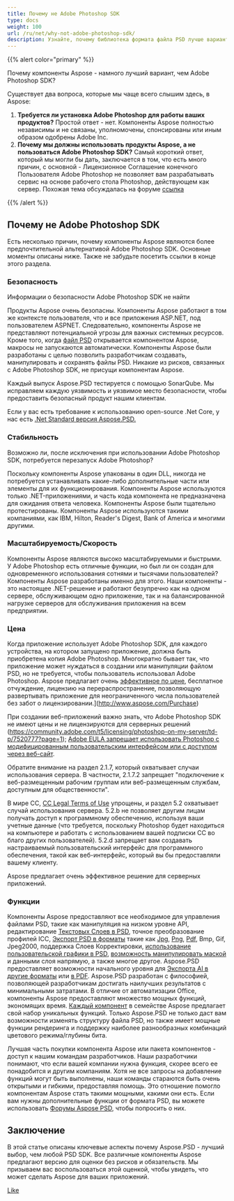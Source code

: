 ```yaml
---
title: Почему не Adobe Photoshop SDK
type: docs
weight: 100
url: /ru/net/why-not-adobe-photoshop-sdk/
description: Узнайте, почему библиотека формата файла PSD лучше варианта, чем Adobe Photoshop SDK, сравнивайте безопасность, стабильность, масштабируемость, функции обоих.
---
```


{{% alert color="primary" %}}


Почему компоненты Aspose - намного лучший вариант, чем Adobe Photoshop SDK?

Существует два вопроса, которые мы чаще всего слышим здесь, в Aspose:

1. **Требуется ли установка Adobe Photoshop для работы ваших продуктов?**
    Простой ответ - нет. Компоненты Aspose полностью независимы и не связаны, уполномочены, спонсированы или иным образом одобрены Adobe Inc.
1. **Почему мы должны использовать продукты Aspose, а не пользоваться Adobe Photoshop SDK?**
    Самый короткий ответ, который мы могли бы дать, заключается в том, что есть много причин, с основной - Лицензионное Соглашение конечного Пользователя Adobe Photoshop не позволяет вам разрабатывать сервис на основе рабочего стола Photoshop, действующем как сервер. Похожая тема обсуждалась на форуме [ссылка](https://community.adobe.com/t5/licensing/photoshop-on-my-server/td-p/7520777?page=1)

{{% /alert %}}
## **Почему не Adobe Photoshop SDK**
Есть несколько причин, почему компоненты Aspose являются более предпочтительной альтернативой Adobe Photoshop SDK. Основные моменты описаны ниже. Также не забудьте посетить ссылки в конце этого раздела.
### **Безопасность**
Информации о безопасности Adobe Photoshop SDK не найти

Продукты Aspose очень безопасны. Компоненты Aspose работают в том же контексте пользователя, что и все приложения ASP.NET, под пользователем ASPNET. Следовательно, компоненты Aspose не представляют потенциальной угрозы для важных системных ресурсов. Кроме того, когда [файл PSD](/psd/ru/net/psd-file/) открывается компонентом Aspose, макросы не запускаются автоматически. Компоненты Aspose были разработаны с целью позволить разработчикам создавать, манипулировать и сохранять файлы PSD. Никакие из рисков, связанных с Adobe Photoshop SDK, не присущи компонентам Aspose.

Каждый выпуск Aspose.PSD тестируется с помощью SonarQube. Мы исправляем каждую уязвимость и уязвимое место безопасности, чтобы предоставить безопасный продукт нашим клиентам.

Если у вас есть требование к использованию open-source .Net Core, у нас есть [.Net Standard версия Aspose.PSD.](/psd/ru/net/installation/)
### **Стабильность**
Возможно ли, после исключения при использовании Adobe Photoshop SDK, потребуется перезапуск Adobe Photoshop?

Поскольку компоненты Aspose упакованы в один DLL, никогда не потребуется устанавливать какие-либо дополнительные части или элементы для их функционирования. Компоненты Aspose используются только .NET-приложениями, и часть кода компонента не предназначена для ожидания ответа человека. Компоненты Aspose были тщательно протестированы. Компоненты Aspose используются такими компаниями, как IBM, Hilton, Reader's Digest, Bank of America и многими другими.
### **Масштабируемость/Скорость**
Компоненты Aspose являются высоко масштабируемыми и быстрыми. У Adobe Photoshop есть отличные функции, но был ли он создан для одновременного использования сотнями и тысячами пользователей? Компоненты Aspose разработаны именно для этого. Наши компоненты - это настоящее .NET-решение и работают безупречно как на одном сервере, обслуживающем одно приложение, так и на балансированной нагрузке серверов для обслуживания приложения на всем предприятии.
### **Цена**
Когда приложение использует Adobe Photoshop SDK, для каждого устройства, на котором запущено приложение, должна быть приобретена копия Adobe Photoshop. Многократно бывает так, что приложение может нуждаться в создании или манипуляции файлом PSD, но не требуется, чтобы пользователь использовал Adobe Photoshop. Aspose предлагает очень [эффективное по цене](https://purchase.aspose.com/pricing/psd), бесплатное отчуждение, лицензию на перераспространение, позволяющую развертывать приложение для неограниченного числа пользователей без забот о лицензировании.](http://www.aspose.com/Purchase)

При создании веб-приложений важно знать, что Adobe Photoshop SDK не имеют цены и не лицензируются для серверных решений (https://community.adobe.com/t5/licensing/photoshop-on-my-server/td-p/7520777?page=1); [Adobe EULA запрещает использовать Photoshop с модифицированным пользовательским интерфейсом или с доступом через веб-сайт](https://www.adobe.com/content/dam/acom/en/legal/licenses-terms/pdf/CS6.pdf).

Обратите внимание на раздел 2.1.7, который охватывает случаи использования сервера. В частности, 2.1.7.2 запрещает "подключение к веб-размещенным рабочим группам или веб-размещенным службам, доступным для общественности".

В мире CC, [CC Legal Terms of Use](http://www.adobe.com/legal/terms.html) упрощены, и раздел 5.2 охватывает случай использования сервера. 5.2.b не позволяет другим лицам получать доступ к программному обеспечению, используя ваши учетные данные (что требуется, поскольку Photoshop будет находиться на компьютере и работать с использованием вашей подписки CC во благо других пользователей). 5.2.d запрещает вам создавать настраиваемый пользовательский интерфейс для программного обеспечения, такой как веб-интерфейс, который вы бы предоставляли вашему клиенту.

Aspose предлагает очень эффективное решение для серверных приложений.
### **Функции**
Компоненты Aspose предоставляют все необходимое для управления файлами PSD, такие как манипуляция на низком уровне API, редактирование [Текстовых Слоев в PSD](/psd/ru/net/working-with-text-layers/), точное преобразование профилей ICC, [Экспорт PSD в форматы](/psd/ru/net/converting-psd-image-to-raster-format/) такие как [Jpg](/psd/ru/net/psd-to-jpg/), [Png](/psd/ru/net/psd-to-png/), [Pdf](/psd/ru/net/psd-to-pdf/), Bmp, Gif, Jpeg2000, поддержка Слоев Корректировки, [использование пользовательской графики в PSD](/psd/ru/net/drawing-images-using-graphics/), [возможность манипулировать маской](/psd/ru/net/layer-vector-mask/) и данными слоя напрямую, а также многое другое. Aspose.PSD предоставляет возможности начального уровня для [Экспорта AI в другие форматы](/psd/ru/net/converting-ai-image-to-raster-format/) или [в PDF](/psd/ru/net/ai-to-pdf/). Aspose.PSD разработан с философией, позволяющей разработчикам достигать наилучших результатов с минимальными затратами. В отличие от автоматизации Office, компоненты Aspose предоставляют множество мощных функций, экономящих время. [Каждый компонент](https://products.aspose.com/total) в семействе Aspose предлагает свой набор уникальных функций. Только Aspose.PSD не только даст вам возможности изменять структуру файла PSD, но также имеет мощные функции рендеринга и поддержку наиболее разнообразных комбинаций цветового режима/глубины бита.

Лучшая часть покупки компонента Aspose или пакета компонентов - доступ к нашим командам разработчиков. Наши разработчики понимают, что если вашей компании нужна функция, скорее всего ее понадобится и другим компаниям. Хотя не все запросы на добавление функций могут быть выполнены, наши команды стараются быть очень открытыми и гибкими, предоставляя помощь. Это отношение помогло компонентам Aspose стать такими мощными, какими они есть. Если вам нужны дополнительные функции от формата PSD, вы можете использовать [Форумы Aspose PSD](https://forum.aspose.com/c/psd), чтобы попросить о них.
## **Заключение**


В этой статье описаны ключевые аспекты почему Aspose.PSD - лучший выбор, чем любой PSD SDK. Все различные компоненты Aspose предлагают версию для оценки без рисков и обязательств. Мы призываем вас воспользоваться этой оценкой, чтобы увидеть, что может сделать Aspose для ваших приложений.

[Like](https://docs.aspose.com/display/wordsnet/Why+not+Automation) 
